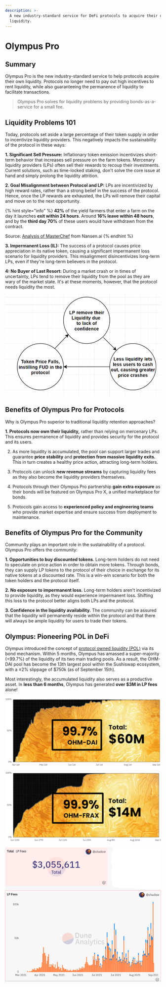 ```yaml
---
description: >-
  A new industry-standard service for DeFi protocols to acquire their own
  liquidity.
---
```


# Olympus Pro

## Summary

Olympus Pro is the new industry-standard service to help protocols acquire their own liquidity. Protocols no longer need to pay out high incentives to rent liquidity, while also guaranteeing the permanence of liquidity to facilitate transactions.

> Olympus Pro solves for liquidity problems by providing bonds-as-a-service for a small fee.

## Liquidity Problems 101

Today, protocols set aside a large percentage of their token supply in order to incentivize liquidity providers. This negatively impacts the sustainability of the protocol in these ways:

**1. Significant Sell Pressure:** Inflationary token emission incentivizes short-term behavior that increases sell pressure on the farm tokens. Mercenary liquidity providers \(LPs\) often sell their rewards to recoup their investments. Current solutions, such as time-locked staking, don't solve the core issue at hand and simply prolong the liquidity attrition.

**2. Goal Misalignment between Protocol and LP:** LPs are incentivized by high reward rates, rather than a strong belief in the success of the protocol. Hence, once the LP rewards are exhausted, the LPs will remove their capital and move on to the next opportunity. 

{% hint style="info" %}
**42%** of the yield farmers that enter a farm on the day it launches **exit within 24 hours**. Around **16% leave within 48 hours**, and by the **third day 70%** of these users would have withdrawn from the contract.

Source: [Analysis of MasterChef](https://www.nansen.ai/research/all-hail-masterchef-analysing-yield-farming-activity) from Nansen.ai
{% endhint %}

**3. Impermanent Loss \(IL\):** The success of a protocol causes price appreciation in its native token, causing a significant impermanent loss scenario for liquidity providers. This misalignment disincentivizes long-term LPs, even if they're long-term believers in the protocol.  

**4: No Buyer of Last Resort:** During a market crash or in times of uncertainty, LPs tend to remove their liquidity from the pool as they are wary of the market state. It's at these moments, however, that the protocol needs liquidity the most. 

![Negative flywheel effect during a market crash](../.gitbook/assets/intro.png)

## Benefits of Olympus Pro for Protocols

Why is Olympus Pro superior to traditional liquidity retention approaches?

**1. Protocols now own their liquidity,** rather than relying on mercenary LPs. This ensures permanence of liquidity and provides security for the protocol and its users.

2. As more liquidity is accumulated, the pool can support larger trades and guarantee **price stability** and **protection from massive liquidity exits.** This in turn creates a healthy price action, attracting long-term holders.

3. Protocols can unlock **new revenue streams** by capturing liquidity fees as they also become the liquidity providers themselves.

4. Protocols through their Olympus Pro partnership **gain extra exposure** as their bonds will be featured on Olympus Pro X, a unified marketplace for bonds.

5. Protocols gain access to **experienced policy and engineering teams** who provide market expertise and ensure success from deployment to maintenance.

## Benefits of Olympus Pro for the Community

Community plays an important role in the sustainability of a protocol. Olympus Pro offers the community:

**1. Opportunities to buy discounted tokens**. Long-term holders do not need to speculate on price action in order to obtain more tokens. Through bonds, they can supply LP tokens to the protocol of their choice in exchange for its native tokens at a discounted rate. This is a win-win scenario for both the token holders and the protocol itself.

**2. No exposure** **to impermanent loss.** Long-term holders aren't incentivized to provide liquidity, as they would experience impermanent loss. Shifting this loss to the protocol better aligns both LPs and the protocol.

**3. Confidence in the liquidity availability.** The community can be assured that the liquidity will permanently reside within the protocol and that there will always be ample liquidity for users to trade their tokens.

## Olympus: Pioneering POL in DeFi

Olympus introduced the concept of [protocol owned liquidity \(POL\)](https://docs.olympusdao.finance/references/glossary#pol) via its bond mechanism. Within 5 months, Olympus has amassed a super-majority \(+99.7%\) of the liquidity of its two main trading pools. As a result, the OHM-DAI pool has become the 13th largest pool within the Sushiswap ecosystem, with a ±2% slippage of $750k \(as of September 15th\).

Most interestingly, the accumulated liquidity also serves as a productive asset. In **less than 6 months**, Olympus has generated **over $3M in LP fees** alone!

![OHM-DAI LP ownership](../.gitbook/assets/ohm_dai.png)

![OHM-FRAX LP ownership](../.gitbook/assets/ohm_frax.png)

![Over $3M in revenue from LP fees alone](../.gitbook/assets/lp_fees2.png)

